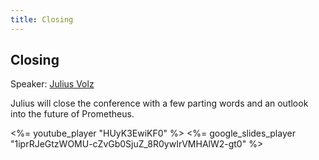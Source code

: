 ```yaml
---
title: Closing
---
```


## Closing

Speaker: [Julius Volz](/2016-berlin/speakers/julius-volz/)

Julius will close the conference with a few parting words and an outlook into
the future of Prometheus.

<%= youtube_player "HUyK3EwiKF0" %>
<%= google_slides_player "1iprRJeGtzWOMU-cZvGb0SjuZ_8R0ywIrVMHAlW2-gt0" %>
